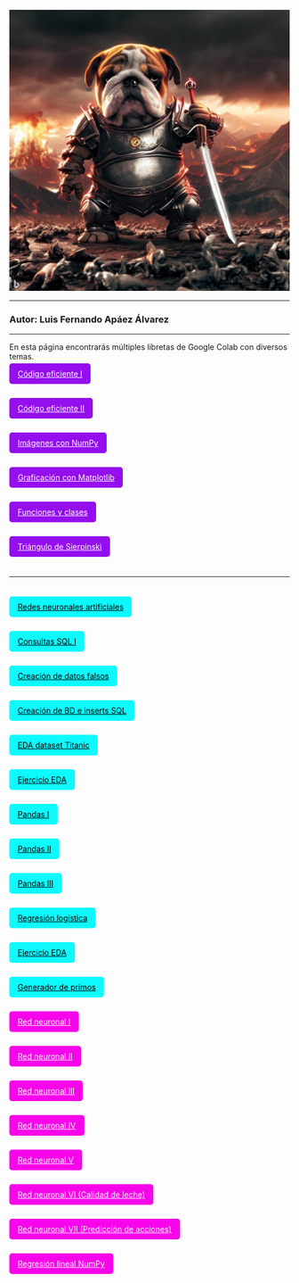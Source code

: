 ![](bulld%20(3).jpg)

---

### Autor: Luis Fernando Apáez Álvarez

---

En esta página encontrarás múltiples libretas de Google Colab con diversos temas.



<a href="https://colab.research.google.com/drive/1p_vYYJ8dG_YRmi_9zQ5RXab1TIHHW-sQ?usp=sharing" style="background-color: #940eee; color: #fff; border: none; padding: 10px 15px; border-radius: 5px;">Código eficiente I</a>

<br>

<a href="https://colab.research.google.com/drive/1DlB8I9RpwfifyPfxiNFhg667bXmvprBo?usp=sharing" style="background-color: #940eee; color: #fff; border: none; padding: 10px 15px; border-radius: 5px;">Código eficiente II</a>

<br>

<a href="https://colab.research.google.com/drive/1d6GuraUBxjErrRp28KiMsR5LhUTlNiwK?usp=sharing" style="background-color: #940eee; color: #fff; border: none; padding: 10px 15px; border-radius: 5px;">Imágenes con NumPy</a>

<br>

<a href="https://colab.research.google.com/drive/1vp-agIuc3olpVXLDbHVcEJeLA6Is9N4k?usp=sharing" style="background-color: #940eee; color: #fff; border: none; padding: 10px 15px; border-radius: 5px;">Graficación con Matplotlib</a>

<br>

<a href="https://colab.research.google.com/drive/1xwDoQ2k-XmA8_cihQ5YcbkWcCA33jG7d?usp=sharing" style="background-color: #940eee; color: #fff; border: none; padding: 10px 15px; border-radius: 5px;">Funciones y clases</a>

<br>

<a href="https://colab.research.google.com/drive/1TWedba-QB4Ze5HKrVeyQBuNhZL7eaH3g?usp=sharing" style="background-color: #940eee; color: #fff; border: none; padding: 10px 15px; border-radius: 5px;">Triángulo de Sierpinski</a>

<br>

---

<br>

<a href="https://colab.research.google.com/drive/1GWtSK_p1j9zXmb5RhmFBLkkRh_quYHrT?usp=sharing" style="background-color: #0EF9FD; color: #000000; border: none; padding: 10px 15px; border-radius: 5px;">Redes neuronales artificiales</a>

<br>

<a href="https://colab.research.google.com/drive/1XNa2kP1iBFmbf7bJH-qirz32EL12xKB2?usp=sharing" style="background-color: #0EF9FD; color: #000000; border: none; padding: 10px 15px; border-radius: 5px;">Consultas SQL I</a>

<br>

<a href="https://colab.research.google.com/drive/1gZZ-AXnRF8Z8Nt5K6yENBG8ZdtoUz6B_?usp=sharing" style="background-color: #0EF9FD; color: #000000; border: none; padding: 10px 15px; border-radius: 5px;">Creación de datos falsos</a>

<br>

<a href="https://colab.research.google.com/drive/1NBUsIHroiCOqdXFWF2F6AnEjTpVKXNdy?usp=sharing" style="background-color: #0EF9FD; color: #000000; border: none; padding: 10px 15px; border-radius: 5px;">Creación de BD e inserts SQL</a>

<br>

<a href="https://colab.research.google.com/drive/1TvqT8jTf9nZQIOf-7NGvuitG3_3YAhXy?usp=sharing" style="background-color: #0EF9FD; color: #000000; border: none; padding: 10px 15px; border-radius: 5px;">EDA dataset Titanic</a>

<br>

<a href="https://colab.research.google.com/drive/1klpBcI85XS2GlzajexmSDgP7d2ic3aHJ?usp=sharing" style="background-color: #0EF9FD; color: #000000; border: none; padding: 10px 15px; border-radius: 5px;">Ejercicio EDA</a>

<br>

<a href="https://colab.research.google.com/drive/1ehvMXc4DyozIqUxHkANfCw8p3IJb3I4l?usp=sharing" style="background-color: #0EF9FD; color: #000000; border: none; padding: 10px 15px; border-radius: 5px;">Pandas I</a>

<br>

<a href="https://colab.research.google.com/drive/1WbKtUg8IbTOxa5yELzkbXDB3f4xtD02w?usp=sharing" style="background-color: #0EF9FD; color: #000000; border: none; padding: 10px 15px; border-radius: 5px;">Pandas II</a>

<br>

<a href="https://colab.research.google.com/drive/1YPTIOQmQIcOgywYfEPX8l4ugm36RwqfF?usp=sharing" style="background-color: #0EF9FD; color: #000000; border: none; padding: 10px 15px; border-radius: 5px;">Pandas III</a>

<br>

<a href="https://colab.research.google.com/drive/13AEvIQmpQDC5hUGPgdLA5Ya761KpDItG?usp=sharing" style="background-color: #0EF9FD; color: #000000; border: none; padding: 10px 15px; border-radius: 5px;">Regresión logística</a>

<br>

<a href="https://colab.research.google.com/drive/19VijYwc42cGhZhWdjsPKIDKWF3-6jt6-?usp=sharing" style="background-color: #0EF9FD; color: #000000; border: none; padding: 10px 15px; border-radius: 5px;">Ejercicio EDA</a>

<br>

<a href="https://colab.research.google.com/drive/1MCyKXtCGHfSouU0KaTQk2pkcKfQSlGf1?usp=sharing" style="background-color: #0EF9FD; color: #000000; border: none; padding: 10px 15px; border-radius: 5px;">Generador de primos</a>

<br>

<a href="Deep_Learning.html" style="background-color: #F705EA; color: #FFFFFF; border: none; padding: 10px 15px; border-radius: 5px;">Red neuronal I</a>

<br>

<a href="Deep_Learning.html2" style="background-color: #F705EA; color: #FFFFFF; border: none; padding: 10px 15px; border-radius: 5px;">Red neuronal II</a>


<br>

<a href="Deep_learning3.html" style="background-color: #F705EA; color: #FFFFFF; border: none; padding: 10px 15px; border-radius: 5px;">Red neuronal III</a>


<br>

<a href="Deep_learning4.html" style="background-color: #F705EA; color: #FFFFFF; border: none; padding: 10px 15px; border-radius: 5px;">Red neuronal IV</a>


<br>

<a href="deep_learning.html" style="background-color: #F705EA; color: #FFFFFF; border: none; padding: 10px 15px; border-radius: 5px;">Red neuronal V</a>


<br>

<a href="MLProyect.html" style="background-color: #F705EA; color: #FFFFFF; border: none; padding: 10px 15px; border-radius: 5px;">Red neuronal VI (Calidad de leche)</a>

<br>

<a href="Proyecto_redes_final%20(1).html" style="background-color: #F705EA; color: #FFFFFF; border: none; padding: 10px 15px; border-radius: 5px;">Red neuronal VII (Predicción de acciones)</a>

<br>

<a href="Regresiones_lineales.html" style="background-color: #F705EA; color: #FFFFFF; border: none; padding: 10px 15px; border-radius: 5px;">Regresión lineal NumPy</a>









